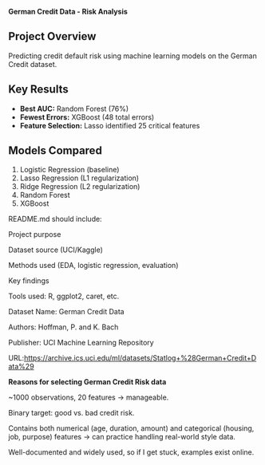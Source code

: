 **German Credit Data - Risk Analysis**


## Project Overview
Predicting credit default risk using machine learning models on the German Credit dataset.

## Key Results
- **Best AUC:** Random Forest (76%)
- **Fewest Errors:** XGBoost (48 total errors)
- **Feature Selection:** Lasso identified 25 critical features

## Models Compared
1. Logistic Regression (baseline)
2. Lasso Regression (L1 regularization)
3. Ridge Regression (L2 regularization)
4. Random Forest
5. XGBoost


README.md should include:

Project purpose

Dataset source (UCI/Kaggle)

Methods used (EDA, logistic regression, evaluation)

Key findings

Tools used: R, ggplot2, caret, etc.



Dataset Name: German Credit Data

Authors: Hoffman, P. and K. Bach

Publisher: UCI Machine Learning Repository

URL:<https://archive.ics.uci.edu/ml/datasets/Statlog+%28German+Credit+Data%29>





**Reasons for selecting German Credit Risk data**

~1000 observations, 20 features → manageable.

Binary target: good vs. bad credit risk.

Contains both numerical (age, duration, amount) and categorical (housing, job, purpose) features → can practice handling real-world style data.

Well-documented and widely used, so if I get stuck, examples exist online.
